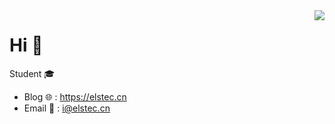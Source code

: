 <img align="right" src="https://github-readme-stats.vercel.app/api?username=jcjyxjs&show_icons=true&icon_color=f6c2d2&text_color=718096&bg_color=ffffff&count_private=true" />

# Hi 👋

Student 🎓
 - Blog 🌐 : https://elstec.cn
 - Email 📮 : i@elstec.cn

